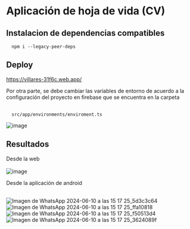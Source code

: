 # Aplicación de hoja de vida (CV)

## Instalacion de dependencias compatibles
```
  npm i --legacy-peer-deps
```
## Deploy

https://villares-31f6c.web.app/

Por otra parte, se debe cambiar las variables de entorno de acuerdo a la configuración del proyecto en firebase que se encuentra en la carpeta 
</br>
</br>

```
  src/app/environments/enviroment.ts
```
![image](https://github.com/Miguel-Paredes/Segunda-evaluaci-n/assets/117742977/512162a5-5f5c-49a4-a5f6-c5c4da5dd356)

## Resultados
Desde la web 
</br>
</br>
![image](https://github.com/Washitox/Hoja-de-vida-aplicativo/assets/117743091/34e2c08d-fe04-4ee7-84ff-ea3a2b97c257)

Desde la aplicación de android 
</br>
</br>

![Imagen de WhatsApp 2024-06-10 a las 15 17 25_5d3c3c64](https://github.com/Washitox/Hoja-de-vida-aplicativo/assets/117743091/392f315a-e626-4f13-903d-2e1ea83f83ec)
![Imagen de WhatsApp 2024-06-10 a las 15 17 25_ffa10818](https://github.com/Washitox/Hoja-de-vida-aplicativo/assets/117743091/d11e1439-a0ab-4e44-a3e6-aee12cd5fd99)
![Imagen de WhatsApp 2024-06-10 a las 15 17 25_f50513d4](https://github.com/Washitox/Hoja-de-vida-aplicativo/assets/117743091/31e5954d-f96e-4f03-81d1-ba511d5c8ef0)
![Imagen de WhatsApp 2024-06-10 a las 15 17 25_3624089f](https://github.com/Washitox/Hoja-de-vida-aplicativo/assets/117743091/4bcb100f-e5e1-4b66-b1ac-b8f9c976ae35)







